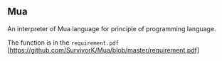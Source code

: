 ## Mua

An interpreter of Mua language for principle of programming language.



The function is in the `requirement.pdf` [https://github.com/SurvivorK/Mua/blob/master/requirement.pdf]


